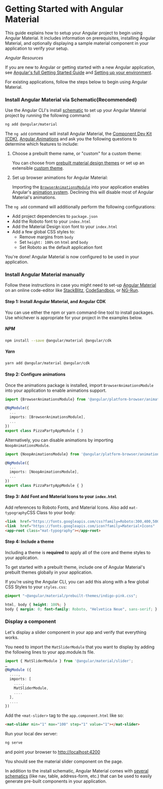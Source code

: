 # Getting Started with Angular Material

This guide explains how to setup your Angular project to begin using Angular Material. It includes information on prerequisites, installing Angular Material, and optionally displaying a sample material component in your application to verify your setup.

*Angular Resources*

If you are new to Angular or getting started with a new Angular application, see [Angular's full Getting Started Guide](https://angular.io/start) and [Setting up your environment](https://angular.io/guide/setup-local).

For existing applications, follow the steps below to begin using Angular Material.

### Install Angular Material via Schematic(Recommended)

Use the Angular CLI's install [schematic](https://material.angular.io/guide/schematics) to set up your Angular Material project by running the following command:

```bash
ng add @angular/material
```

The `ng add` command will install Angular Material, the [Component Dev Kit (CDK)](https://material.angular.io/cdk/categories), [Angular Animations](https://angular.io/guide/animations) and ask you the following questions to determine which features to include:

1. Choose a prebuilt theme name, or "custom" for a custom theme:

   You can choose from [prebuilt material design themes](https://material.angular.io/guide/theming#using-a-pre-built-theme) or set up an extensible [custom theme](https://material.angular.io/guide/theming#defining-a-custom-theme).

2. Set up browser animations for Angular Material:

   Importing the [`BrowserAnimationsModule`](https://angular.io/api/platform-browser/animations/BrowserAnimationsModule) into your application enables Angular's [animation system](https://angular.io/guide/animations). Declining this will disable most of Angular Material's animations.

The `ng add` command will additionally perform the following configurations:

* Add project dependencies to `package.json`
* Add the Roboto font to your `index.html`
* Add the Material Design icon font to your `index.html`
* Add a few global CSS styles to:
  * Remove margins from `body`
  * Set `height: 100%` on `html` and `body`
  * Set Roboto as the default application font

You're done! Angular Material is now configured to be used in your application.

### Install Angular Material manually

Follow these instructions in case you might need to set-up [Angular Material](https://material.angular.io) on an online code-editor like [StackBlitz](https://stackblitz.com/fork/angular), [CodeSandbox](https://codesandbox.io/s/angular), or [NG-Run](https://ng-run.com/).

#### Step 1: Install Angular Material, and Angular CDK

You can use either the npm or yarn command-line tool to install packages. Use whichever is appropriate for your project in the examples below.

##### NPM
```bash
npm install --save @angular/material @angular/cdk
```

#####  Yarn
```bash
yarn add @angular/material @angular/cdk
```
####  Step 2: Configure animations

Once the animations package is installed, import `BrowserAnimationsModule` into your application to enable animations support.

```ts
import {BrowserAnimationsModule} from '@angular/platform-browser/animations';

@NgModule({
  ...
  imports: [BrowserAnimationsModule],
  ...
})
export class PizzaPartyAppModule { }
```

Alternatively, you can disable animations by importing `NoopAnimationsModule`.

```ts
import {NoopAnimationsModule} from '@angular/platform-browser/animations';

@NgModule({
  ...
  imports: [NoopAnimationsModule],
  ...
})
export class PizzaPartyAppModule { }
```

####  Step 3: Add Font and Material Icons to your `index.html`

Add references to Roboto Fonts, and Material Icons. Also add `mat-typography`CSS Class to your body:

```html
<link  href="https://fonts.googleapis.com/css?family=Roboto:300,400,500&display=swap"  rel="stylesheet">
<link  href="https://fonts.googleapis.com/icon?family=Material+Icons"  rel="stylesheet">
<app-root class="mat-typography"></app-root>
```

####  Step 4: Include a theme

Including a theme is **required** to apply all of the core and theme styles to your application.

To get started with a prebuilt theme, include one of Angular Material's prebuilt themes globally in your application.

If you're using the Angular CLI, you can add this along with a few global CSS Styles to your `styles.css`:

```css
@import "~@angular/material/prebuilt-themes/indigo-pink.css";

html, body { height: 100%; }
body { margin: 0; font-family: Roboto, "Helvetica Neue", sans-serif; }
```



### Display a component

Let's display a slider component in your app and verify that everything works.

You need to import the `MatSliderModule` that you want to display by adding the following lines to your app.module.ts file.

```ts
import { MatSliderModule } from '@angular/material/slider';
…
@NgModule ({
  ....,
  imports: [
    ....,
    MatSliderModule,
    ....
  ],
  ....
})
```

Add the `<mat-slider>` tag to the `app.component.html` like so:

```html
<mat-slider min="1" max="100" step="1" value="1"></mat-slider>
```

Run your local dev server:

```bash
ng serve
```

and point your browser to [http://localhost:4200](http://localhost:4200)

You should see the material slider component on the page.

In addition to the install schematic, Angular Material comes with [several schematics](https://material.angular.io/guide/schematics) (like nav, table, address-form, etc.) that can be used to easily generate pre-built components in your application.
